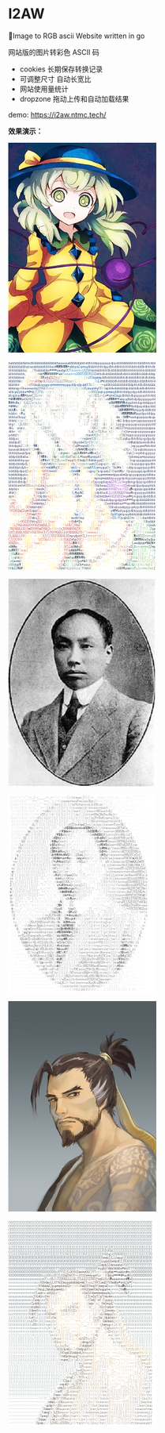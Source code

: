 # I2AW
🎢Image to RGB ascii Website written in go

网站版的图片转彩色 ASCII 码
- cookies 长期保存转换记录
- 可调整尺寸 自动长宽比
- 网站使用量统计
- dropzone 拖动上传和自动加载结果

demo: https://i2aw.ntmc.tech/

**效果演示：**

![原图1](doc/50063403_p0_master1200.jpg)

![转换后1](doc/Annotation%202020-03-27%20235540.png)

![原图2](doc/220px-Chen_Duxiu4.jpg)

![转换后2](doc/Annotation%202020-03-28%20000806.png)

![原图3](doc/63195937_p0_master1200.jpg)

![转换后3](doc/Annotation%202020-03-28%20001002.png)

